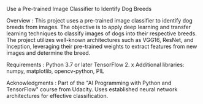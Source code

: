 Use a Pre-trained Image Classifier to Identify Dog Breeds

Overview :
 This project uses a pre-trained image classifier to identify dog breeds from images. 
 The objective is to apply deep learning and transfer learning techniques to classify images of dogs into their respective breeds. 
 The project utilizes well-known architectures such as VGG16, ResNet, and Inception, leveraging their pre-trained weights to extract features from new images and determine the breed.
 
Requirements :
Python 3.7 or later
TensorFlow 2. x
Additional libraries: numpy, matplotlib, opencv-python, PIL

Acknowledgments :
Part of the "AI Programming with Python and TensorFlow" course from Udacity.
Uses established neural network architectures for effective classification.
